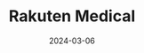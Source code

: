 ---  
layout: startup_page  
title: "Rakuten Medical"  
id: "rakutenmed.com"  
permalink: "/rakutenmedicalrakutenmed.com03062024/"  
website: "https://www.rakuten-med.com/"  
funding_round: "Series E"  
funding_amount: "$119M"  
investors: "Hikma, Mizuho Bank, Dai-ichi Life, SBI Group, Rakuten Group, Mickey Mikitani"  
about: "Rakuten Medical is a global biotechnology company developing and commercializing precision, cell-targeting therapies based on its proprietary Alluminox platform. The platform uses photoimmunotherapy to induce rapid and selective cell killing and tumor necrosis. The company aims to conquer cancer by delivering innovative treatments worldwide."  
markets: "Biotechnology, Oncology, Pharmaceutical"  
hq: "San Diego, California, United States"  
founded_year: "2010"  
linkedin: "https://www.linkedin.com/company/rakuten-medical"  
twitter: ""  
instagram: ""  
facebook: ""  
crunchbase: "https://www.crunchbase.com/organization/aspyrian-therapeutics?utm_source=linkedin&utm_medium=referral&utm_campaign=linkedin_companies&utm_content=profile_cta_anon&trk=funding_crunchbase"  
pitchbook: ""  

date_display: "06-Mar-2024"  
date: "2024-03-06"

# SEO Optimization  
meta_title: "Rakuten Medical - Series E Funding ($119M)"  
meta_description: "Rakuten Medical, Rakuten Medical is a global biotechnology company developing and commercializing precision, cell-targeting therapies based on its proprietary Allumino..."  
meta_keywords: "Rakuten Medical, Biotechnology, Oncology, Pharmaceutical, Series E funding"  
canonical_url: "https://startup.projectstartups.com/rakutenmedicalrakutenmed.com03062024/"  
---